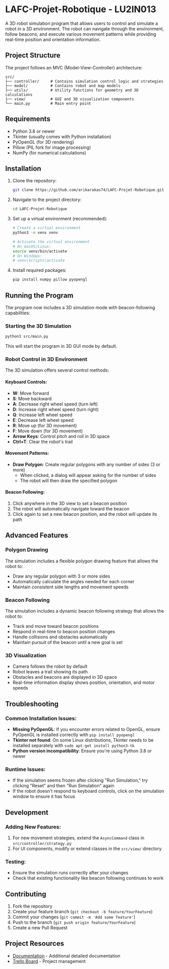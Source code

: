 # LAFC-Projet-Robotique - LU2IN013

A 3D robot simulation program that allows users to control and simulate a robot in a 3D environment. The robot can navigate through the environment, follow beacons, and execute various movement patterns while providing real-time position and orientation information.

## Project Structure

The project follows an MVC (Model-View-Controller) architecture:

```
src/
├── controller/     # Contains simulation control logic and strategies
├── model/          # Contains robot and map models
├── utils/          # Utility functions for geometry and 3D calculations
├── view/           # GUI and 3D visualization components
└── main.py         # Main entry point
```

## Requirements

- Python 3.8 or newer
- Tkinter (usually comes with Python installation)
- PyOpenGL (for 3D rendering)
- Pillow (PIL fork for image processing)
- NumPy (for numerical calculations)

## Installation

1. Clone the repository:
    ```bash
    git clone https://github.com/arikarakas74/LAFC-Projet-Robotique.git
    ```

2. Navigate to the project directory:
    ```bash
    cd LAFC-Projet-Robotique
    ```

3. Set up a virtual environment (recommended):
    ```bash
    # Create a virtual environment
    python3 -m venv venv
    
    # Activate the virtual environment
    # On macOS/Linux:
    source venv/bin/activate
    # On Windows:
    # venv\Scripts\activate
    ```

4. Install required packages:
    ```bash
    pip install numpy pillow pyopengl
    ```

## Running the Program

The program now includes a 3D simulation mode with beacon-following capabilities:

### Starting the 3D Simulation

```bash
python3 src/main.py
```

This will start the program in 3D GUI mode by default.

### Robot Control in 3D Environment

The 3D simulation offers several control methods:

#### Keyboard Controls:
- **W**: Move forward
- **S**: Move backward
- **A**: Decrease right wheel speed (turn left)
- **D**: Increase right wheel speed (turn right)
- **Q**: Increase left wheel speed
- **E**: Decrease left wheel speed
- **R**: Move up (for 3D movement)
- **F**: Move down (for 3D movement)
- **Arrow Keys**: Control pitch and roll in 3D space
- **Ctrl+T**: Clear the robot's trail

#### Movement Patterns:
- **Draw Polygon**: Create regular polygons with any number of sides (3 or more)
  - When clicked, a dialog will appear asking for the number of sides
  - The robot will then draw the specified polygon

#### Beacon Following:
1. Click anywhere in the 3D view to set a beacon position
2. The robot will automatically navigate toward the beacon
3. Click again to set a new beacon position, and the robot will update its path

## Advanced Features

### Polygon Drawing
The simulation includes a flexible polygon drawing feature that allows the robot to:
- Draw any regular polygon with 3 or more sides
- Automatically calculate the angles needed for each corner
- Maintain consistent side lengths and movement speeds

### Beacon Following
The simulation includes a dynamic beacon following strategy that allows the robot to:
- Track and move toward beacon positions
- Respond in real-time to beacon position changes
- Handle collisions and obstacles automatically
- Maintain pursuit of the beacon until a new goal is set

### 3D Visualization
- Camera follows the robot by default
- Robot leaves a trail showing its path
- Obstacles and beacons are displayed in 3D space
- Real-time information display shows position, orientation, and motor speeds

## Troubleshooting

### Common Installation Issues:
- **Missing PyOpenGL**: If you encounter errors related to OpenGL, ensure PyOpenGL is installed correctly with `pip install pyopengl`
- **Tkinter not found**: On some Linux distributions, Tkinter needs to be installed separately with `sudo apt-get install python3-tk`
- **Python version incompatibility**: Ensure you're using Python 3.8 or newer

### Runtime Issues:
- If the simulation seems frozen after clicking "Run Simulation," try clicking "Reset" and then "Run Simulation" again
- If the robot doesn't respond to keyboard controls, click on the simulation window to ensure it has focus

## Development

### Adding New Features:
1. For new movement strategies, extend the `AsyncCommand` class in `src/controller/strategy.py`
2. For UI components, modify or extend classes in the `src/view/` directory

### Testing:
- Ensure the simulation runs correctly after your changes
- Check that existing functionality like beacon following continues to work

## Contributing

1. Fork the repository
2. Create your feature branch (`git checkout -b feature/YourFeature`)
3. Commit your changes (`git commit -m 'Add some feature'`)
4. Push to the branch (`git push origin feature/YourFeature`)
5. Create a new Pull Request

## Project Resources

- [Documentation](./Documentation/) - Additional detailed documentation
- [Trello Board](https://trello.com/invite/b/6790cac1e266a0256f541dae/ATTIf9a8031f4e259cceb72fa6d61ba8627b61608668/robot-project) - Project management

